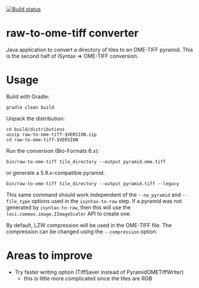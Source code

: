 [![Build status](https://ci.appveyor.com/api/projects/status/hvqqnbiwmo90m2fd?svg=true)](https://ci.appveyor.com/project/gs-jenkins/raw-to-ome-tiff)

raw-to-ome-tiff converter
=========================

Java application to convert a directory of tiles to an OME-TIFF pyramid.
This is the second half of iSyntax => OME-TIFF conversion.


Usage
=====

Build with Gradle:

    gradle clean build

Unpack the distribution:

    cd build/distributions
    unzip raw-to-ome-tiff-$VERSION.zip
    cd raw-to-ome-tiff-$VERSION

Run the conversion (Bio-Formats 6.x):

    bin/raw-to-ome-tiff tile_directory --output pyramid.ome.tiff

or generate a 5.9.x-compatible pyramid:

    bin/raw-to-ome-tiff tile_directory --output pyramid.tiff --legacy

This same command should work independent of the `--no_pyramid` and `--file_type` options used in the `isyntax-to-raw` step.
If a pyramid was not generated by `isyntax-to-raw`, then this will use the `loci.common.image.IImageScaler` API to create one.

By default, LZW compression will be used in the OME-TIFF file.
The compression can be changed using the `--compression` option.


Areas to improve
================

* Try faster writing option (TiffSaver instead of PyramidOMETiffWriter)
    - this is little more complicated since the tiles are RGB
